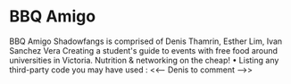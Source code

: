 BBQ Amigo
========

BBQ Amigo
Shadowfangs is comprised of Denis Thamrin, Esther Lim, Ivan Sanchez Vera
Creating a student's guide to events with free food around universities in Victoria. Nutrition & networking on the cheap!
• Listing any third-party code you may have used : <<-- Denis to comment -->>
